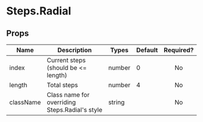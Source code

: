 # Steps.Radial

## Props

| Name      | Description                                    | Types  | Default | Required? |
|-----------|------------------------------------------------|--------|---------|:---------:|
| index     | Current steps (should be <= length)            | number | 0       |     No    |
| length    | Total steps                                    | number | 4       |     No    |
| className | Class name for overriding Steps.Radial's style | string |         |     No    |
